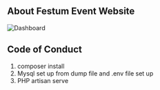  ## About Festum Event Website

![Dashboard](https://festum.it/eventi/images/logo.png)
 
## Code of Conduct

1. composer install
2. Mysql set up from dump file and .env file set up 
3. PHP artisan serve
 